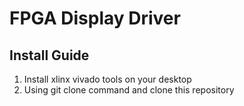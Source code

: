 # FPGA Display Driver
## Install Guide
1. Install xlinx vivado tools on your desktop
2. Using git clone command and clone this repository